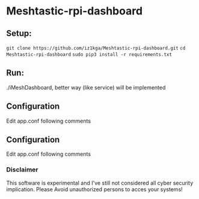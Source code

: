 # Meshtastic-rpi-dashboard
## Setup:

`git clone https://github.com/iz1kga/Meshtastic-rpi-dashboard.git`
`cd Meshtastic-rpi-dashboard`
`sudo pip3 install -r requirements.txt`

## Run:
./iMeshDashboard, better way (like service) will be implemented

## Configuration

Edit app.conf following comments

## Configuration

Edit app.conf following comments


### Disclaimer

This software is experimental and I've still not considered all cyber security implication. Please Avoid unauthorized persons to acces your systems!
